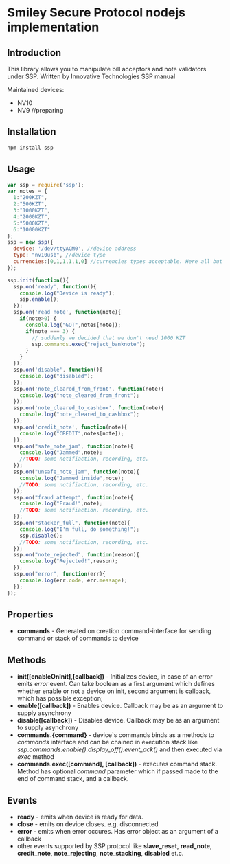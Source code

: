 Smiley Secure Protocol nodejs implementation
=============================================

Introduction
-------------
This library allows you to manipulate bill acceptors and note validators under SSP.
Written by Innovative Technologies SSP manual

Maintained devices:
* NV10
* NV9 //preparing

Installation
-------------

```bash
npm install ssp
```

Usage
-----

```javascript
var ssp = require('ssp');
var notes = {
  1:"200KZT",
  2:"500KZT",
  3:"1000KZT",
  4:"2000KZT",
  5:"5000KZT",
  6:"10000KZT"
};
ssp = new ssp({
  device: '/dev/ttyACM0', //device address
  type: "nv10usb", //device type
  currencies:[0,1,1,1,1,0] //currencies types acceptable. Here all but 200KZT
});

ssp.init(function(){
  ssp.on('ready', function(){
    console.log("Device is ready");
    ssp.enable();
  });
  ssp.on('read_note', function(note){
    if(note>0) {
      console.log("GOT",notes[note]);
      if(note === 3) {
        // suddenly we decided that we don't need 1000 KZT
        ssp.commands.exec("reject_banknote");
      }
    }
  });
  ssp.on('disable', function(){
    console.log("disabled");
  });
  ssp.on('note_cleared_from_front', function(note){
    console.log("note_cleared_from_front");
  });
  ssp.on('note_cleared_to_cashbox', function(note){
    console.log("note_cleared_to_cashbox");
  });
  ssp.on('credit_note', function(note){
    console.log("CREDIT",notes[note]);
  });
  ssp.on("safe_note_jam", function(note){
    console.log("Jammed",note);
    //TODO: some notifiaction, recording, etc.
  });
  ssp.on("unsafe_note_jam", function(note){
    console.log("Jammed inside",note);
    //TODO: some notifiaction, recording, etc.
  });
  ssp.on("fraud_attempt", function(note){
    console.log("Fraud!",note);
    //TODO: some notifiaction, recording, etc.
  });
  ssp.on("stacker_full", function(note){
    console.log("I'm full, do something!");
    ssp.disable();
    //TODO: some notifiaction, recording, etc.
  });
  ssp.on("note_rejected", function(reason){
    console.log("Rejected!",reason);
  });
  ssp.on("error", function(err){
    console.log(err.code, err.message);
  });
});
```

Properties
------------

* **commands** - Generated on creation command-interface for sending command or stack of commands to device

Methods
----------

* **init([enableOnInit],[callback])** - Initializes device, in case of an error emits _error_ event. Can take boolean as a first argument which defines whether enable or not a device on init, second argument is callback, which has possible exception;
* **enable([callback])** - Enables device. Callback may be as an argument to supply asynchrony
* **disable([callback])** - Disables device. Callback may be as an argument to supply asynchrony
* **commands.{command}** - device`s commands binds as a methods to _commands_ interface and can be chained in execution stack like _ssp.commands.enable().display_off().event_ack()_ and then executed via _exec_ method
* **commands.exec([command], [callback])** - executes command stack. Method has optional _command_ parameter which if passed made to the end of command stack, and a callback.

Events
------------------

* **ready** - emits when device is ready for data.
* **close** - emits on device closes. e.g. disconnected
* **error** - emits when error occures. Has error object as an argument of a callback
* other events supported by SSP protocol like **slave_reset**, **read_note**, **credit_note**, **note_rejecting**, **note_stacking**, **disabled** et.c.